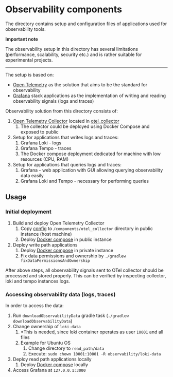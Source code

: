 # Observability components

The directory contains setup and configuration files of applications used for observability tools.

**Important note**

The observability setup in this directory has several limitations (performance, scalability, security etc.)
and is rather suitable for experimental projects.
___

The setup is based on:
* [Open Telemetry](https://opentelemetry.io/) as the solution that aims to be the standard for observability
* [Grafana](https://grafana.com/oss/) stack applications 
as the implementation of writing and reading observability signals (logs and traces)

Observability solution from this directory consists of:
1. [Open Telemetry Collector](https://opentelemetry.io/docs/collector/) located in [otel_collector](./otel_collector)
   1. The collector could be deployed using Docker Compose and exposed to public
2. Setup for applications that writes logs and traces:
   1. Grafana Loki - logs
   2. Grafana Tempo - traces
   3. The Docker compose deployment dedicated for machine with low resources (CPU, RAM)
3. Setup for applications that queries logs and traces:
   1. Grafana - web application with GUI allowing querying observability data easily
   2. Grafana Loki and Tempo - necessary for performing queries

## Usage

### Initial deployment

1. Build and deploy Open Telemetry Collector
   1. Copy [config](otel_collector/otel-collector-config.yaml) to `/components/otel_collector` directory in public instance (host machine)
   2. Deploy [Docker compose](./otel_collector/docker_compose_otel_collector.yaml) in public instance
2. Deploy write path applications
   1. Deploy [Docker compose](./write_path/docker_compose_grafana_backend_write.yaml) in private instance
   2. Fix data permissions and ownership by `./gradlew fixDataPermissionsAndOwnership`

After above steps, all observability signals sent to OTel collector should be processed and stored properly.
This can be verified by inspecting collector, loki and tempo instances logs.

### Accessing observability data (logs, traces)

In order to access the data:
1. Run `downloadObservabilityData` gradle task (`./gradlew downloadObservabilityData`)
2. Change ownership of `loki-data`
   1. *This is needed, since loki container operates as user `10001` and all files
   2. Example for Ubuntu OS
      1. Change directory to `read_path/data` 
      2. Execute: `sudo chown 10001:10001 -R observability/loki-data`
3. Deploy read path applications locally
   1. Deploy [Docker compose](./read_path/docker_compose_grafana_backend_read.yaml) locally
4. Access Grafana at `127.0.0.1:3000`

